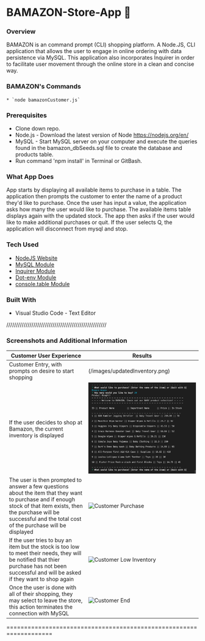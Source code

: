 # BAMAZON-Store-App **:gift:**

### Overview

BAMAZON is an command prompt (CLI) shopping platform. A Node.JS, CLI application that allows the user to engage in online ordering with data persistence via MySQL. This application also incorporates Inquirer in order to facilitate user movement through the online store in a clean and concise way. 

### BAMAZON's Commands

	* `node bamazonCustomer.js`


### Prerequisites

- Clone down repo.
- Node.js - Download the latest version of Node https://nodejs.org/en/
- MySQL - Start MySQL server on your computer and execute the queries found in the bamazon_dbSeeds.sql file to create the database and products table.
- Run command 'npm install' in Terminal or GitBash.


### What App Does

App starts by displaying all available items to purchase in a table. The application then prompts the customer to enter the name of a product they'd like to purchase. Once the user has input a value, the application asks how many the user would like to purchase. The available items table displays again with the updated stock. The app then asks if the user would like to make additional purchases or quit. If the user selects Q, the application will disconnect from mysql and stop.


### Tech Used

* [NodeJS Website](https://nodejs.org/en/ "Node.js")
* [MySQL Module](https://www.npmjs.com/package/mysql/ "mysql")
* [Inquirer Module](https://www.npmjs.com/package/inquirer/ "inquirer")
* [Dot-env Module](https://www.npmjs.com/package/dot-env "Dot-env")
* [console.table Module](https://www.npmjs.com/package/console.table/ "console.table")



### Built With
- Visual Studio Code - Text Editor



////////////////////////////////////////////////////

### Screenshots and Additional Information

Customer User Experience | Results
---- | -------------
Customer Entry, with prompts on desire to start shopping | (/images/updatedInventory.png)
If the user decides to shop at Bamazon, the current inventory is displayed | ![Customer Inventory](/images/updatedInventory.png)
The user is then prompted to answer a few questions about the item that they want to purchase and if enough stock of that item exists, then the purchase will be successful and the total cost of the purchase will be displayed | ![Customer Purchase](/images/customerPurchase.JPG)
If the user tries to buy an item but the stock is too low to meet their needs, they will be notified that thier purchase has not been successful and will be asked if they want to shop again | ![Customer Low Inventory](/images/customerLowInventory.JPG)
Once the user is done with all of their shopping, they may select to leave the store, this action terminates the connection with MySQL | ![Customer End](/images/customerEnd.JPG)

===================================================================


